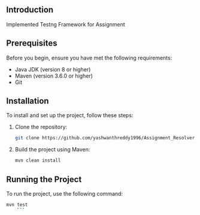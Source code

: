 ## Introduction
Implemented Testng Framework for Assignment

## Prerequisites
Before you begin, ensure you have met the following requirements:
- Java JDK (version 8 or higher)
- Maven (version 3.6.0 or higher)
- Git

## Installation
To install and set up the project, follow these steps:

1. Clone the repository:
    ```sh
    git clone https://github.com/yashwanthreddy1996/Assignment_Resolver.git   
    ```

2. Build the project using Maven:
    ```sh
    mvn clean install
    ```

## Running the Project
To run the project, use the following command:
```sh
mvn test
    ```


